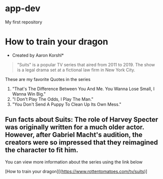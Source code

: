# app-dev
My first repository   

# **How to train your dragon** #
* Created by Aaron Korshl* 
> "Suits" is a popular TV series that aired from 2011 to 2019. The show is a legal drama set at a fictional law firm in New York City.     

These are my favorite Quotes in the series

1. "That's The Difference Between You And Me. You Wanna Lose Small, I Wanna Win Big."
2. "I Don't Play The Odds, I Play The Man."
3. "You Don't Send A Puppy To Clean Up Its Own Mess."

Fun facts about Suits:
The role of Harvey Specter was originally written for a much older actor. However, after Gabriel Macht's audition, the creators were so impressed that they reimagined the character to fit him.
---
You can view more information about the series using the link below   

[How to train your dragon][(https://www.rottentomatoes.com/tv/suits)]
